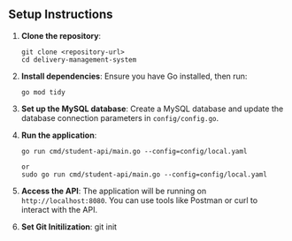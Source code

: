 
## Setup Instructions
1. **Clone the repository**:
   ```
   git clone <repository-url>
   cd delivery-management-system
   ```

2. **Install dependencies**:
   Ensure you have Go installed, then run:
   ```
   go mod tidy
   ```  

3. **Set up the MySQL database**:
   Create a MySQL database and update the database connection parameters in `config/config.go`.

4. **Run the application**:
   ```
   go run cmd/student-api/main.go --config=config/local.yaml
   
   or
   sudo go run cmd/student-api/main.go --config=config/local.yaml
   ```

5. **Access the API**:
   The application will be running on `http://localhost:8080`. You can use tools like Postman or curl to interact with the API.

6. **Set Git Initilization**: git init
